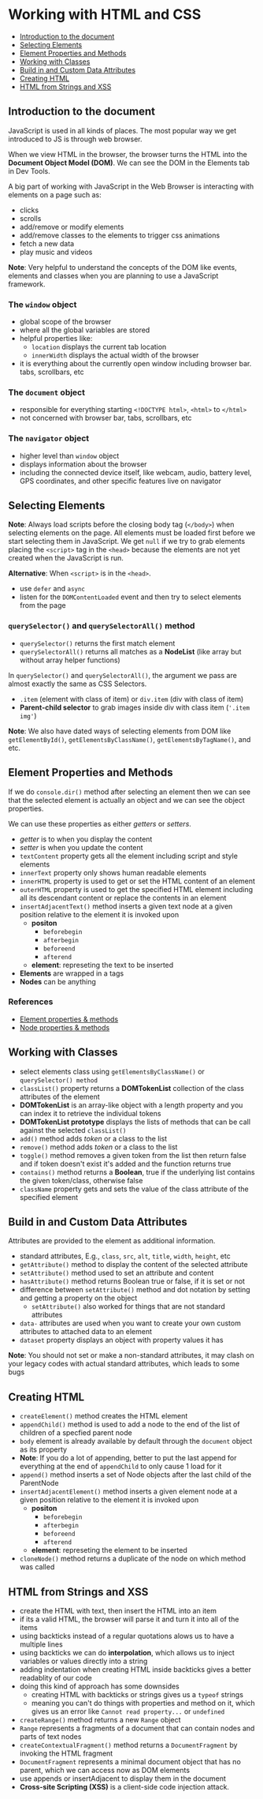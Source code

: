 # Working with HTML and CSS

- [Introduction to the document](#introduction-to-the-document)
- [Selecting Elements](#selecting-elements)
- [Element Properties and Methods](#element-properties-and-methods)
- [Working with Classes](#working-with-classes)
- [Build in and Custom Data Attributes](#build-in-and-custom-data-attributes)
- [Creating HTML](#creating-html)
- [HTML from Strings and XSS](#html-from-strings-and-xss)


## Introduction to the document

JavaScript is used in all kinds of places. The most popular way we get introduced to JS is through web browser.

When we view HTML in the browser, the browser turns the HTML into the **Document Object Model (DOM)**. We can see the DOM in the Elements tab in Dev Tools.

A big part of working with JavaScript in the Web Browser is interacting with elements on a page such as:

- clicks
- scrolls
- add/remove or modify elements
- add/remove classes to the elements to trigger css animations
- fetch a new data
- play music and videos

**Note**: Very helpful to understand the concepts of the DOM like events, elements and classes when you are planning to use a JavaScript framework.

### The `window` object

- global scope of the browser
- where all the global variables are stored
- helpful properties like:
  - `location` displays the current tab location
  - `innerWidth` displays the actual width of the browser
- it is everything about the currently open window including browser bar. tabs, scrollbars, etc

### The `document` object

- responsible for everything starting `<!DOCTYPE html>`, `<html>` to `</html>`
- not concerned with browser bar, tabs, scrollbars, etc

### The `navigator` object

- higher level than `window` object
- displays information about the browser
- including the connected device itself, like webcam, audio, battery level, GPS coordinates, and other specific features live on navigator


## Selecting Elements

**Note**: Always load scripts before the closing body tag (`</body>`) when selecting elements on the page. All elements must be loaded first before we start selecting them in JavaScript. We get `null` if we try to grab elements placing the `<script>` tag in the `<head>` because the elements are not yet created when the JavaScript is run.

**Alternative**: When `<script>` is in the `<head>`.

- use `defer` and `async`
- listen for the `DOMContentLoaded` event and then try to select elements from the page

### `querySelector()` and `querySelectorAll()` method

- `querySelector()` returns the first match element
- `querySelectorAll()` returns all matches as a **NodeList** (like array but without array helper functions)

In `querySelector()` and `querySelectorAll()`, the argument we pass are almost exactly the same as CSS Selectors.

- `.item` (element with class of item) or `div.item` (div with class of item)
- **Parent-child selector** to grab images inside div with class item (`'.item img'`)

**Note**: We also have dated ways of selecting elements from DOM like `getElementById()`, `getElementsByClassName()`, `getElementsByTagName()`, and etc.


## Element Properties and Methods

If we do `console.dir()` method after selecting an element then we can see that the selected element is actually an object and we can see the object properties.

We can use these properties as either _getters_ or _setters_.

- _getter_ is to when you display the content
- _setter_ is when you update the content 
- `textContent` property gets all the element including script and style elements
- `innerText` property only shows human readable elements
- `innerHTML` property is used to get or set the HTML content of an element
- `outerHTML` property is used to get the specified HTML element including all its descendant content or replace the contents in an element
- `insertAdjacentText()` method inserts a given text node at a given position relative to the element it is invoked upon
  - **positon**
    - `beforebegin`
    - `afterbegin`
    - `beforeend`
    - `afterend`
  - **element**: represeting the text to be inserted
- **Elements** are wrapped in a tags
- **Nodes** can be anything

### References

- [Element properties & methods](https://developer.mozilla.org/en-US/docs/Web/API/Element)
- [Node properties & methods](https://developer.mozilla.org/en-US/docs/Web/API/Node)


## Working with Classes

- select elements class using `getElementsByClassName()` or `querySelector() method`
- `classList()` property returns a **DOMTokenList** collection of the class attributes of the element
- **DOMTokenList** is an array-like object with a length property and you can index it to retrieve the individual tokens
- **DOMTokenList prototype** displays the lists of methods that can be call against the selected `classList()`
- `add()` method adds _token_ or a class to the list
- `remove()` method adds _token_ or a class to the list
- `toggle()` method removes a given token from the list then return false and if token doesn't exist it's added and the function returns true
- `contains()` method returns a **Boolean**, true if the underlying list contains the given token/class, otherwise false
- `className` property gets and sets the value of the class attribute of the specified element


## Build in and Custom Data Attributes

Attributes are provided to the element as additional information.

- standard attributes, E.g., `class`, `src`, `alt`, `title`, `width`, `height`, etc
- `getAttribute()` method to display the content of the selected attribute
- `setAttribute()` method used to set an attribute and content
- `hasAttribute()` method returns Boolean true or false, if it is set or not
- difference between `setAttribute()` method and dot notation by setting and getting a property on the object
  - `setAttribute()` also worked for things that are not standard attributes
- `data-` attributes are used when you want to create your own custom attributes to attached data to an element
- `dataset` property displays an object with property values
 it has
 
**Note**: You should not set or make a non-standard attributes, it may clash on your legacy codes with actual standard attributes, which leads to some bugs


## Creating HTML

- `createElement()` method creates the HTML element
- `appendChild()` method is used to add a node to the end of the list of children of a specfied parent node
- `body` element is already available by default through the `document` object as its property
- **Note**: If you do a lot of appending, better to put the last append for everything at the end of `appendChild` to only cause 1 load for it
- `append()` method inserts a set of Node objects after the last child of the ParentNode
- `insertAdjacentElement()` method inserts a given element node at a given position relative to the element it is invoked upon
  - **positon**
    - `beforebegin`
    - `afterbegin`
    - `beforeend`
    - `afterend`
  - **element**: represeting the element to be inserted
- `cloneNode()` method returns a duplicate of the node on which method was called


## HTML from Strings and XSS

- create the HTML with text, then insert the HTML into an item
- if its a valid HTML, the browser will parse it and turn it into all of the items
- using backticks instead of a regular quotations alows us to have a multiple lines
- using backticks we can do **interpolation**, which allows us to inject variables or values directly into a string
- adding indentation when creating HTML inside backticks gives a better readablity of our code
- doing this kind of approach has some downsides
  - creating HTML with backticks or strings gives us a `typeof` strings
  - meaning you can't do things with properties and method on it, which gives us an error like `Cannot read property...` or `undefined`
- `createRange()` method returns a new `Range` object
- `Range` represents a fragments of a document that can contain nodes and parts of text nodes
- `createContextualFragment()` method returns a `DocumentFragment` by invoking the HTML fragment
- `DocumentFragment` represents a minimal document object that has no parent, which we can access now as DOM elements
- use appends or insertAdjacent to display them in the document
- **Cross-site Scripting (XSS)** is a client-side code injection attack.
